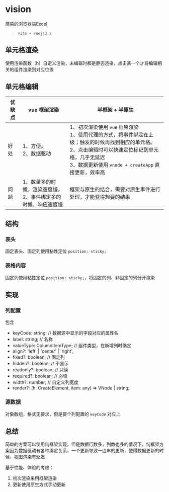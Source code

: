 # vision
简易的浏览器端Excel

> `vite + vuejs3.x`

## 单元格渲染
使用渲染函数（h）自定义渲染，未编辑时都是静态渲染，点击某一个才将编辑相关的组件渲染到对应位置


## 单元格编辑

| 优缺点 | vue 框架渲染 | 半框架 + 半原生 |
| ---- | ---- | ---- |
| 好处 | 1、方便。  <br>2、数据驱动 | 1、初次渲染使用 `vue` 框架渲染  <br>1、使用代理的方式，将事件绑定在上级；触发的时候再找到相应的单元格。 <br>2、点击编辑时可以快速定位标记到单元格，几乎无延迟  <br>3、数据更新使用 `vnode + createApp` 直接更新，效率高
| 问题 | 1、数量多的时候，渲染速度慢。  <br>2、事件绑定多的时候，响应速度慢 | 框架与原生的结合，需要对原生事件进行处理，才能获得想要的结果


## 结构

### 表头
固定表头、固定列使用粘性定位 `position: sticky;`


### 表格内容
固定列使用粘性定位 `position: sticky;`，将固定的列、非固定的列分开渲染

## 实现

### 列配置

包含
- keyCode: string; // 数据源中显示的字段对应的属性名
- label: string; // 名称
- valueType: ColumnItemType; // 组件类型，在新增列时确定
- align?: 'left' | 'center' | 'right',
- fixed?: boolean; // 固定列
- hidden?: boolean; // 不显示
- readonly?: boolean; // 只读
- required?: boolean; // 必填
- width?: number; // 自定义列宽度
- render?: (h: CreateElement, item: any) => VNode | string;

### 源数据
对象数组，格式无要求，但是要个列配置的 `keyCode` 对应上

## 总结
简单的方案可以使用纯框架实现，但是数据行数多，列数也多的情况下，纯框架方案因为数据驱动有各种绑定关系，一个更新导致一连串的更新，使得数据更新的时候，视图渲染有延迟

基于性能、体验的考虑：
1. 初次渲染采用框架渲染
2. 更新使用原生方式手动更新

